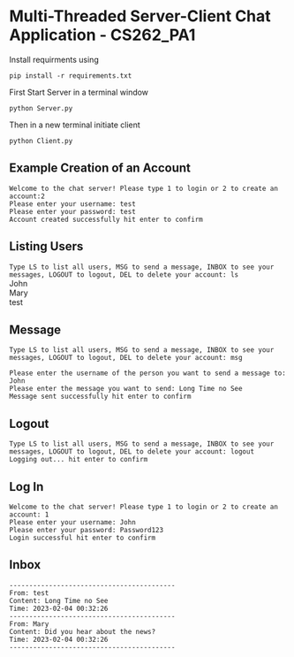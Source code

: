 # Multi-Threaded Server-Client Chat Application - CS262_PA1


Install requirments using

`pip install -r requirements.txt`

First Start Server in a terminal window

`python Server.py`

Then in a new terminal initiate client

`python Client.py`

## Example Creation of an Account

`Welcome to the chat server! Please type 1 to login or 2 to create an account:2 `  <br>
`Please enter your username: test `<br>
`Please enter your password: test `<br>
`Account created successfully hit enter to confirm` <br>

## Listing Users

`Type LS to list all users, MSG to send a message, INBOX to see your messages, LOGOUT to logout, DEL to delete your account: ls`<br>
John <br>
Mary <br>
test <br>


## Message
`Type LS to list all users, MSG to send a message, INBOX to see your messages, LOGOUT to logout, DEL to delete your account: msg`<br>

`Please enter the username of the person you want to send a message to: John` <br>
`Please enter the message you want to send: Long Time no See` <br>
`Message sent successfully hit enter to confirm` <br>

## Logout
`Type LS to list all users, MSG to send a message, INBOX to see your messages, LOGOUT to logout, DEL to delete your account: logout`<br>
`Logging out... hit enter to confirm` <br>

## Log In
`Welcome to the chat server! Please type 1 to login or 2 to create an account: 1 ` <br>
`Please enter your username: John `<br>
`Please enter your password: Password123 `<br>
`Login successful hit enter to confirm` <br>

## Inbox

`------------------------------------------`<br>
`From: test`<br>
`Content: Long Time no See`<br>
`Time: 2023-02-04 00:32:26`<br>
`------------------------------------------`<br>
`From: Mary`<br>
`Content: Did you hear about the news?`<br>
`Time: 2023-02-04 00:32:26`<br>
`------------------------------------------`<br>


